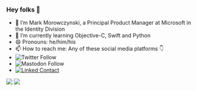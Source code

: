 ### Hey folks 👋

- 🔭 I’m Mark Morowczynski, a Principal Product Manager at Microsoft in the Identity Division
- 🌱 I’m currently learning Objective-C, Swift and Python
- 😄 Pronouns: he/him/his
- 📫 How to reach me: Any of these social media platforms :point_down:
- ![Twitter Follow](https://img.shields.io/twitter/follow/markmorow?style=social)
- ![Mastodon Follow](https://img.shields.io/mastodon/follow/109291725948763887?domain=https%3A%2F%2Finfosec.exchange&style=social)
- [![Linked Contact](https://img.shields.io/badge/linkedin-%230077B5.svg?style=for-the-badge&logo=linkedin)](https://www.linkedin.com/in/markmorow)

<img src="https://github-readme-stats.vercel.app/api?username=MarkMorow&show_icons=true"/>
<img src="https://github-readme-stats.vercel.app/api/top-langs?username=MarkMorow&layout=compact"/>

<!--
**MarkMorow/MarkMorow** is a ✨ _special_ ✨ repository because its `README.md` (this file) appears on your GitHub profile.

Here are some ideas to get you started:

- 🔭 I’m currently working on ...
- 🌱 I’m currently learning ...
- 👯 I’m looking to collaborate on ...
- 🤔 I’m looking for help with ...
- 💬 Ask me about ...
- 📫 How to reach me: ...
- 😄 Pronouns: ...
- ⚡ Fun fact: ...
-->
